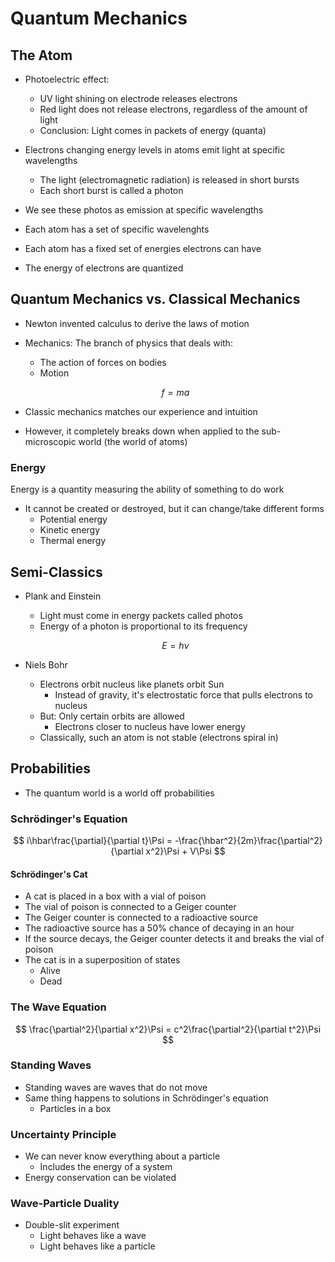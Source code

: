 # Quantum Mechanics

## The Atom

- Photoelectric effect:
    - UV light shining on electrode releases electrons
    - Red light does not release electrons, regardless of the amount of light
    - Conclusion: Light comes in packets of energy (quanta)
- Electrons changing energy levels in atoms emit light at specific wavelengths
    - The light (electromagnetic radiation) is released in short bursts
    - Each short burst is called a photon

- We see these photos as emission at specific wavelengths
- Each atom has a set of specific wavelenghts
- Each atom has a fixed set of energies electrons can have
- The energy of electrons are quantized

## Quantum Mechanics vs. Classical Mechanics

- Newton invented calculus to derive the laws of motion
- Mechanics: The branch of physics that deals with:
    - The action of forces on bodies
    - Motion

    $$
    f = ma
    $$

- Classic mechanics matches our experience and intuition
- However, it completely breaks down when applied to the sub-microscopic world (the world of atoms)


### Energy
Energy is a quantity measuring the ability of something to do work
- It cannot be created or destroyed, but it can change/take different forms
    - Potential energy
    - Kinetic energy
    - Thermal energy

## Semi-Classics

- Plank and Einstein
    - Light must come in energy packets called photos
    - Energy of a photon is proportional to its frequency

    $$
    E = h\nu
    $$

- Niels Bohr
    - Electrons orbit nucleus like planets orbit Sun
        - Instead of gravity, it's electrostatic force that pulls electrons to nucleus
    - But: Only certain orbits are allowed
        - Electrons closer to nucleus have lower energy
    - Classically, such an atom is not stable (electrons spiral in)

## Probabilities

- The quantum world is a world off probabilities

### Schrödinger's Equation

$$
i\hbar\frac{\partial}{\partial t}\Psi = -\frac{\hbar^2}{2m}\frac{\partial^2}{\partial x^2}\Psi + V\Psi
$$

#### Schrödinger's Cat

- A cat is placed in a box with a vial of poison
- The vial of poison is connected to a Geiger counter
- The Geiger counter is connected to a radioactive source
- The radioactive source has a 50% chance of decaying in an hour
- If the source decays, the Geiger counter detects it and breaks the vial of poison
- The cat is in a superposition of states
    - Alive
    - Dead

### The Wave Equation

$$
\frac{\partial^2}{\partial x^2}\Psi = c^2\frac{\partial^2}{\partial t^2}\Psi
$$

### Standing Waves

- Standing waves are waves that do not move
- Same thing happens to solutions in Schrödinger's equation
    - Particles in a box

### Uncertainty Principle

- We can never know everything about a particle
    - Includes the energy of a system
- Energy conservation can be violated

### Wave-Particle Duality

- Double-slit experiment
    - Light behaves like a wave
    - Light behaves like a particle

